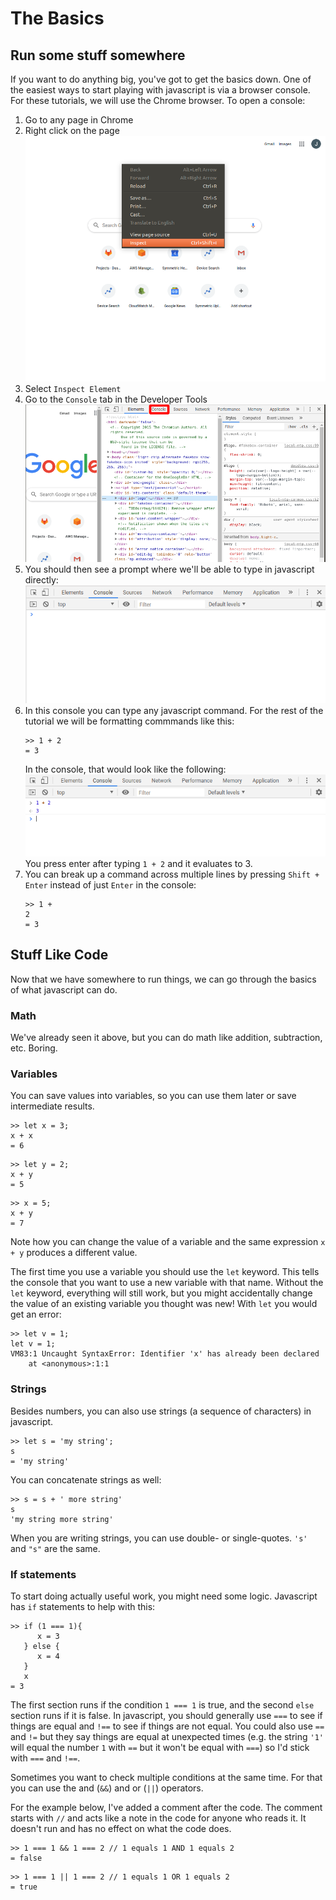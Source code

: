 # The Basics
## Run some stuff somewhere
If you want to do anything big, you've got to get the basics down. One of the
easiest ways to start playing with javascript is via a browser console. For 
these tutorials, we will use the Chrome browser. To open a console:
 
 1. Go to any page in Chrome
 2. Right click on the page
    ![Right Click Menu](right-click.png)
 3. Select `Inspect Element`
 4. Go to the `Console` tab in the Developer Tools
    ![Default Dev Tools](console.png)
 5. You should then see a prompt where we'll be able to type in javascript directly:
    ![Browser Console](actual-console.png)
 6. In this console you can type any javascript command. For the rest of the tutorial
    we will be formatting commmands like this:
    ```
    >> 1 + 2
    = 3
    ```
    In the console, that would look like the following:
    ![Console Command](command-in-console.png)
    You press enter after typing `1 + 2` and it evaluates to 3. 
  7. You can break up a command across multiple lines by pressing `Shift + Enter`
     instead of just `Enter` in the console:
     ```
     >> 1 + 
     2
     = 3
     ```
    
## Stuff Like Code
Now that we have somewhere to run things, we can go through the basics of
what javascript can do.

### Math
We've already seen it above, but you can do math like addition, subtraction, etc. Boring.

### Variables
You can save values into variables, so you can use them later or save intermediate
results.
```
>> let x = 3;
x + x
= 6
```
```
>> let y = 2;
x + y
= 5
```
```
>> x = 5;
x + y
= 7
```
Note how you can change the value of a variable and the same expression `x + y`
produces a different value.

The first time you use a variable you should use the `let` keyword. This
tells the console that you want to use a new variable with that name. Without
the `let` keyword, everything will still work, but you might accidentally change
the value of an existing variable you thought was new! With `let` you would get an
error:
```
>> let v = 1;
let v = 1;
VM83:1 Uncaught SyntaxError: Identifier 'x' has already been declared
    at <anonymous>:1:1
```

### Strings
Besides numbers, you can also use strings (a sequence of characters) in javascript.
```
>> let s = 'my string';
s
= 'my string'
```
You can concatenate strings as well:
```
>> s = s + ' more string'
s
'my string more string'
```
When you are writing strings, you can use double- or single-quotes. `'s'` and `"s"` are the same.

### If statements
To start doing actually useful work, you might need some logic. Javascript has `if` statements
to help with this:
```
>> if (1 === 1){
      x = 3
   } else {
      x = 4
   }
   x
= 3
```
The first section runs if the condition `1 === 1` is true, and the second `else` section runs
if it is false. In javascript, you should generally use `===` to see if things are equal 
and `!==` to see if things are not equal. You could also use `==` and `!=` but they say things
are equal at unexpected times (e.g. the string `'1'` will equal the number `1` with `==` 
but it won't be equal with `===`) so I'd stick with `===` and `!==`.

Sometimes you want to check multiple conditions at the same time. For that you can use the
and (`&&`) and or (`||`) operators. 

For the example below, I've added a comment after the
code. The comment starts with `//` and acts like a note in the code for anyone who reads it.
It doesn't run and has no effect on what the code does.
```
>> 1 === 1 && 1 === 2 // 1 equals 1 AND 1 equals 2
= false
```
```
>> 1 === 1 || 1 === 2 // 1 equals 1 OR 1 equals 2
= true
```
